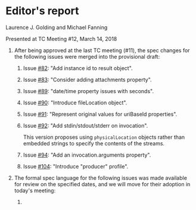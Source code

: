 # Editor's report

Laurence J. Golding and Michael Fanning

Presented at TC Meeting #12, March 14, 2018

1. After being approved at the last TC meeting (#11), the spec changes for the following issues were merged into the provisional draft:

    1. Issue [#82](https://github.com/oasis-tcs/sarif-spec/issues/82): "Add instance id to result object".

    2. Issue [#83](https://github.com/oasis-tcs/sarif-spec/issues/83): "Consider adding attachments property".

    3. Issue [#89](https://github.com/oasis-tcs/sarif-spec/issues/89): "date/time property issues with seconds".

    4. Issue [#90](https://github.com/oasis-tcs/sarif-spec/issues/90): "Introduce fileLocation object". 

    5. Issue [#91](https://github.com/oasis-tcs/sarif-spec/issues/91): "Represent original values for uriBaseId properties".

    6. Issue [#92](https://github.com/oasis-tcs/sarif-spec/issues/92): "Add stdin/stdout/stderr on invocation".
    
        This version proposes using `physicalLocation` objects rather than embedded strings to specify the contents of the streams.

    7. Issue [#94](https://github.com/oasis-tcs/sarif-spec/issues/94): "Add an invocation.arguments property".
 
    8. Issue [#104](https://github.com/oasis-tcs/sarif-spec/issues/104): "Introduce "producer" profile". 

2. The formal spec language for the following issues was made available for review on the specified dates, and we will move for their adoption in today's meeting:

    1. 